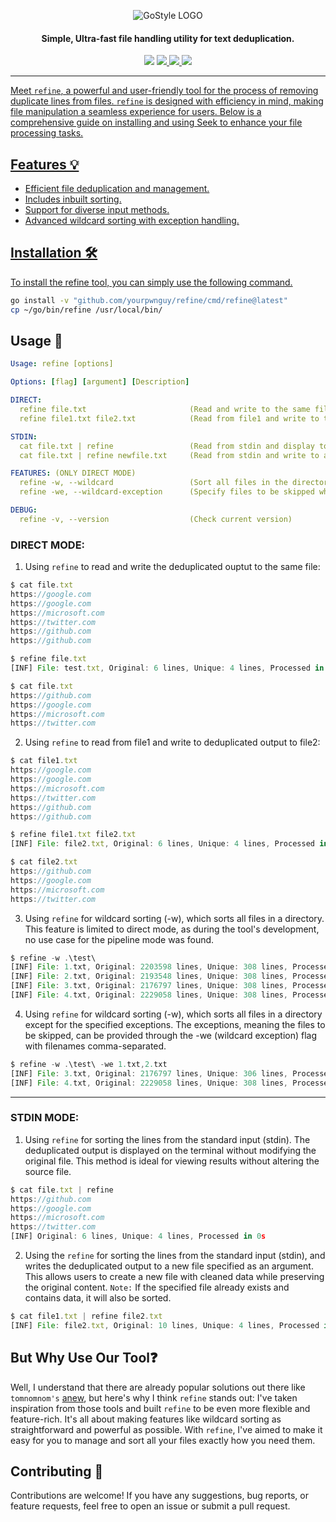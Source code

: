 <div align="center">

![GoStyle LOGO](https://i.imgur.com/wveX8z8.png)

</div>
<h4 align="center">Simple, Ultra-fast file handling utility for text deduplication.</h4>
<p align="center">
<img src="https://img.shields.io/github/go-mod/go-version/iaakanshff/crtfinder">
<!-- <a href="https://github.com/iaakanshff/crtfinder/releases"><img src="https://img.shields.io/github/downloads/iaakanshff/crtfinder/total"> -->
<a href="https://github.com/iaakanshff/crtfinder/graphs/contributors"><img src="https://img.shields.io/github/contributors-anon/iaakanshff/crtfinder">
<!-- <a href="https://github.com/iaakanshff/crtfinder/releases/"><img src="https://img.shields.io/github/release/iaakanshff/crtfinder"> -->
<a href="https://github.com/iaakanshff/crtfinder/issues"><img src="https://img.shields.io/github/issues-raw/iaakanshff/crtfinder">
<a href="https://github.com/iaakanshff/crtfinder/stars"><img src="https://img.shields.io/github/stars/iaakanshff/crtfinder">
<!-- <a href="https://github.com/iaakanshff/crtfinder/discussions"><img src="https://img.shields.io/github/discussions/iaakanshff/crtfinder"> -->
</p>

---

Meet `refine`, a powerful and user-friendly tool for the process of removing duplicate lines from files. `refine` is designed with efficiency in mind, making file manipulation a seamless experience for users. Below is a comprehensive guide on installing and using Seek to enhance your file processing tasks.

## Features 💡

- Efficient file deduplication and management.
- Includes inbuilt sorting.
- Support for diverse input methods.
- Advanced wildcard sorting with exception handling.

## Installation 🛠️
To install the refine tool, you can simply use the following command.
````bash
go install -v "github.com/yourpwnguy/refine/cmd/refine@latest"
cp ~/go/bin/refine /usr/local/bin/
````

## Usage 📘
```yaml
Usage: refine [options]

Options: [flag] [argument] [Description]

DIRECT:
  refine file.txt                       (Read and write to the same file)
  refine file1.txt file2.txt            (Read from file1 and write to the file2)

STDIN:
  cat file.txt | refine                 (Read from stdin and display to stdout)
  cat file.txt | refine newfile.txt     (Read from stdin and write to a specific file)

FEATURES: (ONLY DIRECT MODE)
  refine -w, --wildcard                 (Sort all files in the directory)
  refine -we, --wildcard-exception      (Specify files to be skipped while using wildcard)

DEBUG:
  refine -v, --version                  (Check current version)
```
### DIRECT MODE:

1) Using `refine` to read and write the deduplicated ouptut to the same file:
```js
$ cat file.txt
https://google.com
https://google.com
https://microsoft.com
https://twitter.com
https://github.com
https://github.com

$ refine file.txt
[INF] File: test.txt, Original: 6 lines, Unique: 4 lines, Processed in 108.2µs

$ cat file.txt
https://github.com
https://google.com
https://microsoft.com
https://twitter.com
```

2) Using `refine` to read from file1 and write to deduplicated output to file2:
```js
$ cat file1.txt
https://google.com
https://google.com
https://microsoft.com
https://twitter.com
https://github.com
https://github.com

$ refine file1.txt file2.txt
[INF] File: file2.txt, Original: 6 lines, Unique: 4 lines, Processed in 101.1µs

$ cat file2.txt
https://github.com
https://google.com
https://microsoft.com
https://twitter.com
```

3) Using `refine` for wildcard sorting (-w), which sorts all files in a directory. This feature is limited to direct mode, as during the tool's development, no use case for the pipeline mode was found.
```js
$ refine -w .\test\
[INF] File: 1.txt, Original: 2203598 lines, Unique: 308 lines, Processed in 355.4838ms
[INF] File: 2.txt, Original: 2193548 lines, Unique: 308 lines, Processed in 357.8736ms
[INF] File: 3.txt, Original: 2176797 lines, Unique: 308 lines, Processed in 360.693ms
[INF] File: 4.txt, Original: 2229058 lines, Unique: 308 lines, Processed in 353.194ms
```

4) Using `refine` for wildcard sorting (-w), which sorts all files in a directory except for the specified exceptions. The exceptions, meaning the files to be skipped, can be provided through the -we (wildcard exception) flag with filenames comma-separated.
```js
$ refine -w .\test\ -we 1.txt,2.txt
[INF] File: 3.txt, Original: 2176797 lines, Unique: 306 lines, Processed in 265.4093ms
[INF] File: 4.txt, Original: 2229058 lines, Unique: 308 lines, Processed in 376.9528ms
```
---

### STDIN MODE:

1) Using `refine` for sorting the lines from the standard input (stdin). The deduplicated output is displayed on the terminal without modifying the original file. This method is ideal for viewing results without altering the source file.

```js
$ cat file.txt | refine
https://github.com
https://google.com
https://microsoft.com
https://twitter.com
[INF] Original: 6 lines, Unique: 4 lines, Processed in 0s
```


2) Using the `refine` for sorting the lines from the standard input (stdin), and writes the deduplicated output to a new file specified as an argument. This allows users to create a new file with cleaned data while preserving the original content. `Note:` If the specified file already exists and contains data, it will also be sorted.

```js
$ cat file1.txt | refine file2.txt
[INF] File: file2.txt, Original: 10 lines, Unique: 4 lines, Processed in 150.3µs
```
          
## But Why Use Our Tool❓ 

Well, I understand that there are already popular solutions out there like `tomnomnom's` [anew](https://github.com/tomnomnom/anew), but here's why I think `refine` stands out: I've taken inspiration from those tools and built `refine` to be even more flexible and feature-rich. It's all about making features like wildcard sorting as straightforward and powerful as possible. With `refine`, I've aimed to make it easy for you to manage and sort all your files exactly how you need them.

## Contributing 🤝

Contributions are welcome! If you have any suggestions, bug reports, or feature requests, feel free to open an issue or submit a pull request.

